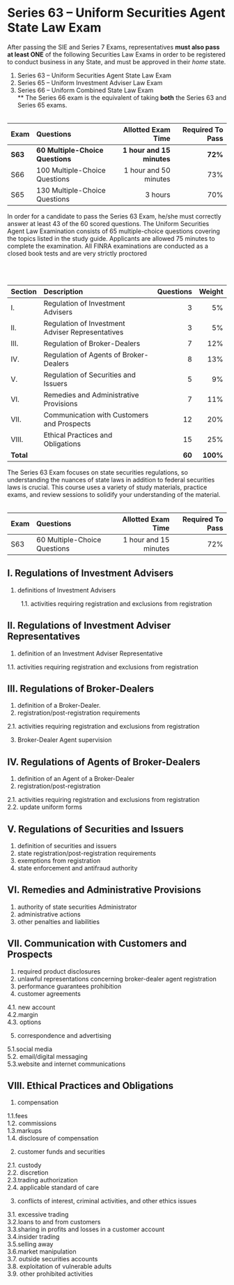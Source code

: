 # Series 63 – Uniform Securities Agent State Law Exam </br>

After passing the SIE and Series 7 Exams, representatives **must also pass at least ONE** of the following Securities Law Exams in order to be registered to conduct business in any State, and must be approved in their *home* state.

1. Series 63 – Uniform Securities Agent State Law Exam </br>
2. Series 65 – Uniform Investment Adviser Law Exam</br>
3. Series 66 – Uniform Combined State Law Exam</br>
** The Series 66 exam is the equivalent of taking **both** the Series 63 and Series 65 exams.</br></br>

| Exam    | Questions | Allotted Exam Time | Required To Pass |
| :-------- | :------- | -------: |-------: |
| **S63**   | **60 Multiple-Choice Questions**   | **1 hour and 15 minutes**    | **72%** |
| S66    | 100 Multiple-Choice Questions   | 1 hour and 50 minutes    | 73% |
| S65    | 130 Multiple-Choice Questions    | 3 hours   | 70% |

In order for a candidate to pass the Series 63 Exam, he/she must correctly answer at least 43 of the 60 scored questions. The Uniform Securities Agent Law Examination consists of 65 multiple-choice questions covering the topics listed in the study guide. Applicants are allowed 75 minutes to complete the examination. All FINRA examinations are conducted as a closed book tests and are very strictly proctored

</br>
</br>

| Section    | Description | Questions | Weight |
| :-------- | :------- | -------: |-------: |
| I. | Regulation of Investment Advisers  | 3 | 5% |
| II. | Regulation of Investment Adviser Representatives  | 3 | 5% |
| III. | Regulation of Broker-Dealers | 7 |  12% |
| IV. | Regulation of Agents of Broker-Dealers | 8 | 13% |
| V. | Regulation of Securities and Issuers  | 5 | 9% |
| VI. |Remedies and Administrative Provisions | 7 | 11% |
| VII. | Communication with Customers and Prospects | 12 |  20% |
| VIII. |  Ethical Practices and Obligations | 15 | 25% |
| **Total** |  | **60** | **100%** |

The Series 63 Exam focuses on state securities regulations, so understanding the nuances of state laws in addition to federal securities laws is crucial. This course uses a variety of study materials, practice exams, and review sessions to solidify your understanding of the material. </br></br>


| Exam    | Questions | Allotted Exam Time | Required To Pass |
| :-------- | :------- | -------: |-------: |
| S63 | 60 Multiple-Choice Questions   | 1 hour and 15 minutes    | 72% |


## I. Regulations of Investment Advisers

1. definitions of Investment Advisers</br>

&nbsp; &nbsp; &nbsp; &nbsp; 1.1. activities requiring registration and exclusions from registration

## II. Regulations of Investment Adviser Representatives
1. definition of an Investment Adviser Representative</br>

1.1. activities requiring registration and exclusions from registration</br>

## III. Regulations of Broker-Dealers
1. definition of a Broker-Dealer.</br>
2. registration/post-registration requirements</br>

2.1. activities requiring registration and exclusions from registration</br>

3. Broker-Dealer Agent supervision</br>

## IV. Regulations of Agents of Broker-Dealers
1. definition of an Agent of a Broker-Dealer</br>
2. registration/post-registration</br>

2.1. activities requiring registration and exclusions from registration</br>
2.2. update uniform forms</br>

## V. Regulations of Securities and Issuers
1. definition of securities and issuers
2. state registration/post-registration requirements
3. exemptions from registration
4. state enforcement and antifraud authority

## VI. Remedies and Administrative Provisions
1. authority of state securities Administrator
2. administrative actions
3. other penalties and liabilities

## VII. Communication with Customers and Prospects
1. required product disclosures</br>
2. unlawful representations concerning broker-dealer agent registration</br>
3. performance guarantees prohibition</br>
4. customer agreements</br>

4.1. new account</br>
4.2.margin</br>
4.3. options</br>

5. correspondence and advertising</br>

5.1.social media</br>
5.2. email/digital messaging</br>
5.3.website and internet communications</br>

## VIII. Ethical Practices and Obligations
1. compensation</br>

1.1.fees</br>
1.2. commissions</br>
1.3.markups</br>
1.4. disclosure of compensation</br>

2. customer funds and securities</br>

2.1. custody</br>
2.2. discretion</br>
2.3.trading authorization</br>
2.4. applicable standard of care</br>

3. conflicts of interest, criminal activities, and other ethics issues</br>

3.1. excessive trading</br>
3.2.loans to and from customers</br>
3.3.sharing in profits and losses in a customer account</br>
3.4.insider trading</br>
3.5.selling away</br>
3.6.market manipulation</br>
3.7. outside securities accounts</br>
3.8. exploitation of vulnerable adults</br>
3.9. other prohibited activities</br>
